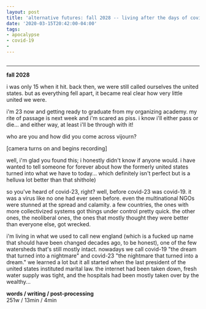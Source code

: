 ```yaml
---
layout: post
title: 'alternative futures: fall 2028 -- living after the days of covid-19'
date: '2020-03-15T20:42:00-04:00'
tags:
- apocalypse
- covid-19
- 
--- 
```



```note from lawrence: i write to process my thoughts, fears, and dreams. i weave them together in ways that surprise even myself. do with them what you will. also, i tried to do too much with this story. there are many open ends... maybe i'll close them someday... maybe i won't. :)
```

---

**fall 2028**

i was only 15 when it hit. back then, we were still called ourselves the united states. but as everything fell apart, it became real clear how very little united we were. 

i'm 23 now and getting ready to graduate from my organizing academy. my rite of passage is next week and i'm scared as piss. i know i'll either pass or die... and either way, at least i'll be through with it! 

who are you and how did you come across vijourn? 

[camera turns on and begins recording]

well, i'm glad you found this; i honestly didn't know if anyone would. i have wanted to tell someone for forever about how the formerly united states turned into what we have to today... which definitely isn't perfect but is a helluva lot better than that shithole)

so you've heard of covid-23, right? well, before covid-23 was covid-19. it was a virus like no one had ever seen before. even the multinational NGOs were stunned at the spread and calamity. a few countries, the ones with more collectivized systems got things under control pretty quick. the other ones, the neoliberal ones, the ones that mostly thought they were better than everyone else, got wrecked. 

i'm living in what we used to call new england (which is a fucked up name that should have been changed decades ago, to be honest), one of the few watersheds that's still mostly intact. nowadays we call covid-19 "the dream that turned into a nightmare" and covid-23 "the nightmare that turned into a dream." we learned a lot but it all started when the last president of the united states instituted marital law. the internet had been taken down, fresh water supply was tight, and the hospitals had been mostly taken over by the wealthy...



<!-- hyperlink bank -->


<!-- &#042; = asterisk -->
<!-- &#039; = single quote '-->

**words / writing / post-processing**  
251w / 13min / 4min